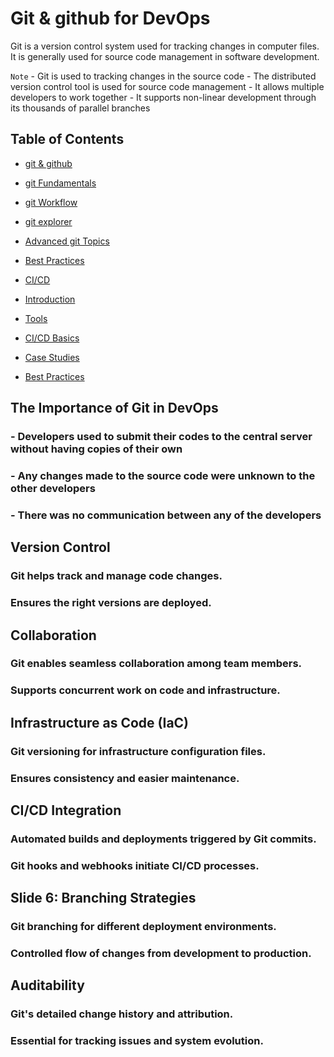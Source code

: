 # Git & github for DevOps

Git is a version control system used for tracking changes in computer files. It is generally used for source code management in software development.

`Note`
	- Git is used to tracking changes in the source code
	- The distributed version control tool is used for source code management
	- It allows multiple developers to work together
	- It supports non-linear development through its thousands of parallel branches





## Table of Contents

  - [git & github](https://github.com/abefimrs/depOps-book/tree/main/git%26github)
  - [git Fundamentals](https://github.com/abefimrs/depOps-book/tree/main/git%26github/Git%20Fundamentals)
  - [git Workflow](https://github.com/abefimrs/depOps-book/tree/main/git%26github/Git%20Workflow)
  - [git explorer](https://github.com/abefimrs/depOps-book/tree/main/git%26github/Git%20explorer)
  - [Advanced git Topics](https://github.com/abefimrs/depOps-book/tree/main/git%26github/Advanced%20Git%20Topics)
  - [Best Practices](https://github.com/abefimrs/depOps-book/tree/main/git%26github/Best%20Practices)

  - [CI/CD]()
  - [Introduction](https://github.com/abefimrs/depOps-book/tree/main/CI-CD/Introduction)
  - [Tools]()
  - [CI/CD Basics]()
  - [Case Studies]()
  - [Best Practices]()


## The Importance of Git in DevOps

### - Developers used to submit their codes to the central server without having copies of their own
### - Any changes made to the source code were unknown to the other developers
### - There was no communication between any of the developers


## Version Control

### Git helps track and manage code changes.
### Ensures the right versions are deployed.


## Collaboration

### Git enables seamless collaboration among team members.
### Supports concurrent work on code and infrastructure.


## Infrastructure as Code (IaC)

### Git versioning for infrastructure configuration files.
### Ensures consistency and easier maintenance.


## CI/CD Integration

### Automated builds and deployments triggered by Git commits.
### Git hooks and webhooks initiate CI/CD processes.

## Slide 6: Branching Strategies


### Git branching for different deployment environments.
### Controlled flow of changes from development to production.


## Auditability

### Git's detailed change history and attribution.
### Essential for tracking issues and system evolution.





